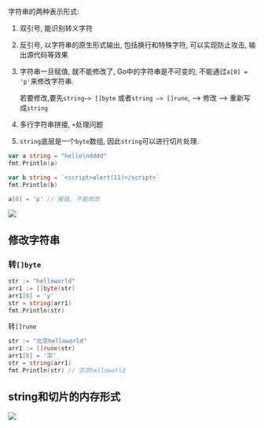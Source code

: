 字符串的两种表示形式:

1. 双引号, 能识别转义字符

2. 反引号, 以字符串的原生形式输出, 包括换行和特殊字符, 可以实现防止攻击, 输出源代码等效果

3. 字符串一旦赋值, 就不能修改了, Go中的字符串是不可变的, 不能通过`a[0] = 'p'`来修改字符串.

   若要修改,要先`string—> []byte` 或者`string —> []rune`, —> 修改 —> 重新写成`string`

4. 多行字符串拼接, `+`处理问题

5. `string`底层是一个`byte`数组, 因此`string`可以进行切片处理.

```go
var a string = "hello\ndddd"
fmt.Println(a)

var b string = `<script>alert(11)</script>`
fmt.Println(b)

a[0] = 'p' // 报错, 不能修改
```

![](https://ws4.sinaimg.cn/large/006tKfTcgy1g17vepgnc5j30zi0iy75t.jpg)

## 修改字符串

### 转`[]byte`

```go
str := "helloworld"
arr1 := []byte(str)
arr1[0] = 'y'
str = string(arr1)
fmt.Println(str)
```

转`[]rune`

```go
str := "北京helloworld"
arr1 := []rune(str)
arr1[0] = '宗'
str = string(arr1)
fmt.Println(str) // 宗京helloworld

```

## string和切片的内存形式

![](https://ws3.sinaimg.cn/large/006tNc79ly1g20x0ualzcj30uu0iimxv.jpg)



